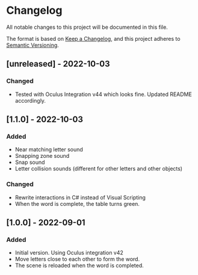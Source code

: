 # Changelog

All notable changes to this project will be documented in this file.

The format is based on [Keep a Changelog](https://keepachangelog.com/en/1.0.0/),
and this project adheres to [Semantic Versioning](https://semver.org/spec/v2.0.0.html).

## [unreleased] - 2022-10-03

### Changed

- Tested with Oculus Integration v44 which looks fine. Updated README accordingly.

## [1.1.0] - 2022-10-03

### Added

- Near matching letter sound
- Snapping zone sound
- Snap sound
- Letter collision sounds (different for other letters and other objects)

### Changed

- Rewrite interactions in C# instead of Visual Scripting
- When the word is complete, the table turns green.

## [1.0.0] - 2022-09-01

### Added

- Initial version. Using Oculus integration v42
- Move letters close to each other to form the word.
- The scene is reloaded when the word is completed.
